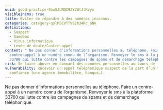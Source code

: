 ```yaml
---
uuid: good-practice-9bwGJUNQI9ZY2WtJlKvyx
visibleInCms: true
title: Éviter de répondre à des numéros inconnus.
categories: category-qslMSCVTTV92h34Rc_GNK
definitions:
  - Suspect
  - Sandbox
  - Virus informatique
  - Levée de doute/Contre-appel
content: " Ne pas donner d’informations personnelles au téléphone. Faire un
  contre-appel à un numéro connu de l’organisme. Renvoyer le sms à la plateforme
  33700 qui lutte contre les campagnes de spams et de démarchage téléphonique"
risk: Se faire abuser en donnant des données personnelles au cours de l’appel.
vulnerability: Recevoir un appel téléphonique suspect de la part d’un tiers de
  confiance (une agence immobilière, banque…).
---
```

<!--StartFragment-->

Ne pas donner d’informations personnelles au téléphone. Faire un contre-appel à un numéro connu de l’organisme. Renvoyer le sms à la plateforme 33700 qui lutte contre les campagnes de spams et de démarchage téléphonique.

<!--EndFragment-->